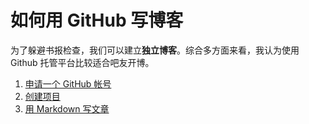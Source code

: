 # 如何用 GitHub 写博客


为了躲避书报检查，我们可以建立**独立博客**。综合多方面来看，我认为使用 Github 托管平台比较适合吧友开博。

1. [申请一个 GitHub 帐号](./How-to-join-GitHub.md)
2. [创建项目](./How-to-start-a-Repository.md)
3. [用 Markdown 写文章](./How-to-write-in-Markdown.md)
